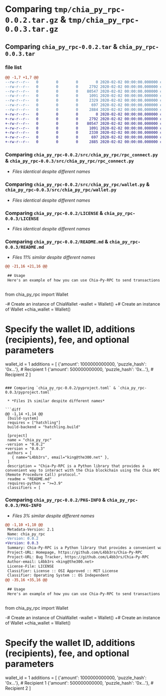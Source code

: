 # Comparing `tmp/chia_py_rpc-0.0.2.tar.gz` & `tmp/chia_py_rpc-0.0.3.tar.gz`

## Comparing `chia_py_rpc-0.0.2.tar` & `chia_py_rpc-0.0.3.tar`

### file list

```diff
@@ -1,7 +1,7 @@
--rw-r--r--   0        0        0        0 2020-02-02 00:00:00.000000 chia_py_rpc-0.0.2/src/chia_py_rpc/__init__.py
--rw-r--r--   0        0        0     2792 2020-02-02 00:00:00.000000 chia_py_rpc-0.0.2/src/chia_py_rpc/rpc_connect.py
--rw-r--r--   0        0        0    80547 2020-02-02 00:00:00.000000 chia_py_rpc-0.0.2/src/chia_py_rpc/wallet.py
--rw-r--r--   0        0        0     1091 2020-02-02 00:00:00.000000 chia_py_rpc-0.0.2/LICENSE
--rw-r--r--   0        0        0     2329 2020-02-02 00:00:00.000000 chia_py_rpc-0.0.2/README.md
--rw-r--r--   0        0        0      697 2020-02-02 00:00:00.000000 chia_py_rpc-0.0.2/pyproject.toml
--rw-r--r--   0        0        0     2884 2020-02-02 00:00:00.000000 chia_py_rpc-0.0.2/PKG-INFO
+-rw-r--r--   0        0        0        0 2020-02-02 00:00:00.000000 chia_py_rpc-0.0.3/src/chia_py_rpc/__init__.py
+-rw-r--r--   0        0        0     2792 2020-02-02 00:00:00.000000 chia_py_rpc-0.0.3/src/chia_py_rpc/rpc_connect.py
+-rw-r--r--   0        0        0    80547 2020-02-02 00:00:00.000000 chia_py_rpc-0.0.3/src/chia_py_rpc/wallet.py
+-rw-r--r--   0        0        0     1091 2020-02-02 00:00:00.000000 chia_py_rpc-0.0.3/LICENSE
+-rw-r--r--   0        0        0     2330 2020-02-02 00:00:00.000000 chia_py_rpc-0.0.3/README.md
+-rw-r--r--   0        0        0      697 2020-02-02 00:00:00.000000 chia_py_rpc-0.0.3/pyproject.toml
+-rw-r--r--   0        0        0     2885 2020-02-02 00:00:00.000000 chia_py_rpc-0.0.3/PKG-INFO
```

### Comparing `chia_py_rpc-0.0.2/src/chia_py_rpc/rpc_connect.py` & `chia_py_rpc-0.0.3/src/chia_py_rpc/rpc_connect.py`

 * *Files identical despite different names*

### Comparing `chia_py_rpc-0.0.2/src/chia_py_rpc/wallet.py` & `chia_py_rpc-0.0.3/src/chia_py_rpc/wallet.py`

 * *Files identical despite different names*

### Comparing `chia_py_rpc-0.0.2/LICENSE` & `chia_py_rpc-0.0.3/LICENSE`

 * *Files identical despite different names*

### Comparing `chia_py_rpc-0.0.2/README.md` & `chia_py_rpc-0.0.3/README.md`

 * *Files 11% similar despite different names*

```diff
@@ -21,16 +21,16 @@
 
 ## Usage
 Here's an example of how you can use Chia-Py-RPC to send transactions to multiple recipients in a single transaction:
 
 ```
 from chia_py_rpc import Wallet
 
-# Create an instance of ChiaWallet
-wallet = Wallet()
+# Create an instance of Wallet
+chia_wallet = Wallet()
 
 # Specify the wallet ID, additions (recipients), fee, and optional parameters
 wallet_id = 1
 additions = [
     {'amount': 1000000000000, 'puzzle_hash': '0x...'},  # Recipient 1
     {'amount': 500000000000, 'puzzle_hash': '0x...'},  # Recipient 2
 ]
```

### Comparing `chia_py_rpc-0.0.2/pyproject.toml` & `chia_py_rpc-0.0.3/pyproject.toml`

 * *Files 1% similar despite different names*

```diff
@@ -1,14 +1,14 @@
 [build-system]
 requires = ["hatchling"]
 build-backend = "hatchling.build"
 
 [project]
 name = "chia_py_rpc"
-version = "0.0.2"
+version = "0.0.3"
 authors = [
   { name="L4bb3rs", email="king@the300.net" },
 ]
 description = "Chia-Py-RPC is a Python library that provides a convenient way to interact with the Chia blockchain using the Chia RPC (Remote Procedure Call) protocol."
 readme = "README.md"
 requires-python = ">=3.9"
 classifiers = [
```

### Comparing `chia_py_rpc-0.0.2/PKG-INFO` & `chia_py_rpc-0.0.3/PKG-INFO`

 * *Files 3% similar despite different names*

```diff
@@ -1,10 +1,10 @@
 Metadata-Version: 2.1
 Name: chia_py_rpc
-Version: 0.0.2
+Version: 0.0.3
 Summary: Chia-Py-RPC is a Python library that provides a convenient way to interact with the Chia blockchain using the Chia RPC (Remote Procedure Call) protocol.
 Project-URL: Homepage, https://github.com/L4bb3rs/Chia-Py-RPC
 Project-URL: Bug Tracker, https://github.com/L4bb3rs/Chia-Py-RPC
 Author-email: L4bb3rs <king@the300.net>
 License-File: LICENSE
 Classifier: License :: OSI Approved :: MIT License
 Classifier: Operating System :: OS Independent
@@ -35,16 +35,16 @@
 
 ## Usage
 Here's an example of how you can use Chia-Py-RPC to send transactions to multiple recipients in a single transaction:
 
 ```
 from chia_py_rpc import Wallet
 
-# Create an instance of ChiaWallet
-wallet = Wallet()
+# Create an instance of Wallet
+chia_wallet = Wallet()
 
 # Specify the wallet ID, additions (recipients), fee, and optional parameters
 wallet_id = 1
 additions = [
     {'amount': 1000000000000, 'puzzle_hash': '0x...'},  # Recipient 1
     {'amount': 500000000000, 'puzzle_hash': '0x...'},  # Recipient 2
 ]
```


